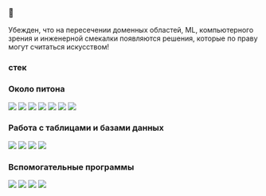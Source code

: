 ###  👋

Убежден, что на пересечении доменных областей, ML, компьютерного зрения и инженерной смекалки появляются решения, которые по праву могут считаться искусством!

### стек

### Около питона
<img src="https://img.shields.io/badge/Python-3776AB?style=for-the-badge&logo=python&logoColor=FFA500"/> <img src="https://img.shields.io/badge/FastAPI-009688?style=for-the-badge&logo=fastapi&logoColor=white"/> <img src="https://img.shields.io/badge/streamlit-B0C4DE?style=for-the-badge&logo=streamlit&logoColor=FF4B4B"/> <img src="https://img.shields.io/badge/Telegramm API-26A5E4?style=for-the-badge&logo=telegram&logoColor=white"/> <img src="https://img.shields.io/badge/tkinter-3776AB?style=for-the-badge"/> <img src="https://img.shields.io/badge/requests-3776AB?style=for-the-badge"/> <img src="https://img.shields.io/badge/Beautiful Soup-3776AB?style=for-the-badge"/> 

### Работа с таблицами и базами данных
<img src="https://img.shields.io/badge/pandas-150458?style=for-the-badge&logo=pandas&logoColor=FFA500"/> <img src="https://img.shields.io/badge/apachespark-8FBC8F?style=for-the-badge&logo=apachespark&logoColor=E25A1C"/> <img src="https://img.shields.io/badge/postgresql-B0C4DE?style=for-the-badge&logo=postgresql&logoColor=4169E1"/> <img src="https://img.shields.io/badge/clickhouse-B0C4DE?style=for-the-badge&logo=clickhouse&logoColor=FFCC01"/>

### Вспомогательные программы
<img src="https://img.shields.io/badge/git-E0FFFF?style=for-the-badge&logo=git&logoColor=F05032"/> <img src="https://img.shields.io/badge/jupyter-E0FFFF?style=for-the-badge&logo=jupyter&logoColor=F37626"/> <img src="https://img.shields.io/badge/docker-2496ED?style=for-the-badge&logo=docker&logoColor=white"/> <img src="https://img.shields.io/badge/figma-2496ED?style=for-the-badge&logo=figma&logoColor=white"/>


